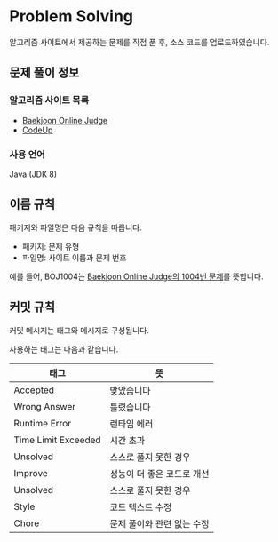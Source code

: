 # Problem Solving

알고리즘 사이트에서 제공하는 문제를 직접 푼 후, 소스 코드를 업로드하였습니다.

## 문제 풀이 정보

### 알고리즘 사이트 목록

* [Baekjoon Online Judge](https://www.acmicpc.net/)
* [CodeUp](https://codeup.kr/index.php)

### 사용 언어

Java (JDK 8)

## 이름 규칙

패키지와 파일명은 다음 규칙을 따릅니다.

* 패키지: 문제 유형
* 파일명: 사이트 이름과 문제 번호

예를 들어, BOJ1004는 [Baekjoon Online Judge의 1004번 문제](https://www.acmicpc.net/problem/1004)를 뜻합니다.

## 커밋 규칙

커밋 메시지는 태그와 메시지로 구성됩니다.

사용하는 태그는 다음과 같습니다.

| 태그                  | 뜻               |
|---------------------|-----------------|
| Accepted            | 맞았습니다           |
| Wrong Answer        | 틀렸습니다           |
| Runtime Error       | 런타임 에러          |
| Time Limit Exceeded | 시간 초과           |
| Unsolved            | 스스로 풀지 못한 경우    |
| Improve             | 성능이 더 좋은 코드로 개선 |
| Unsolved            | 스스로 풀지 못한 경우    |
| Style               | 코드 텍스트 수정       |
| Chore               | 문제 풀이와 관련 없는 수정 |

